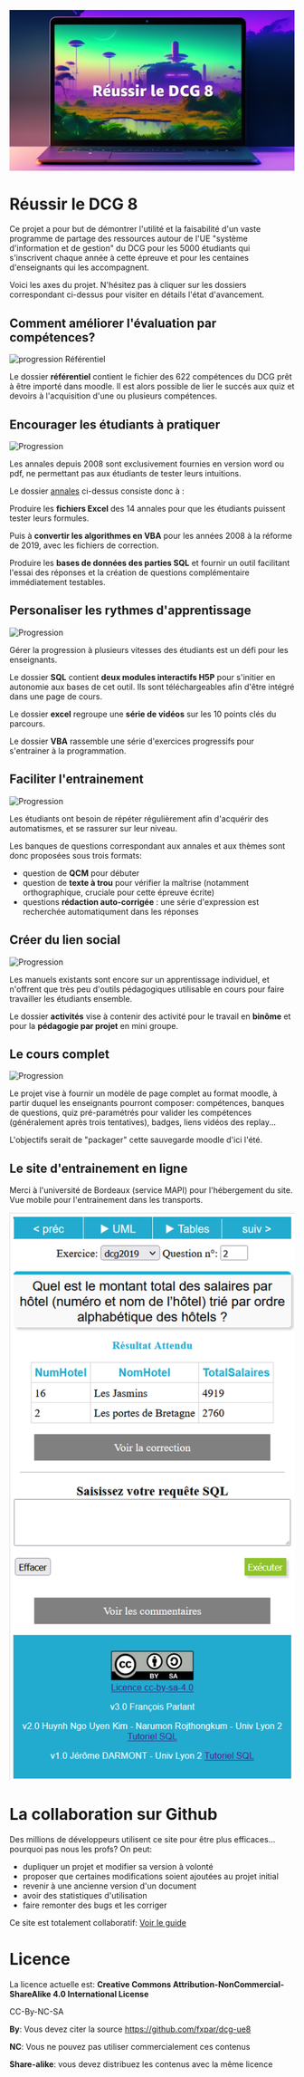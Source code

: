![Réussir le DCG 8 couverture](./xtras/couverture.jpg)
# Réussir le DCG 8
Ce projet a pour but de démontrer l'utilité et la faisabilité d'un vaste programme de partage des ressources autour de l'UE "système d'information et de gestion" du DCG pour les 5000 étudiants qui s'inscrivent chaque année à cette épreuve et pour les centaines d'enseignants qui les accompagnent.

Voici les axes du projet. N'hésitez pas à cliquer sur les dossiers correspondant ci-dessus pour visiter en détails l'état d'avancement.

## Comment améliorer l'évaluation par compétences?
![progression Référentiel](https://img.shields.io/badge/avancement-100%25-green)

Le dossier **référentiel** contient le fichier des 622 compétences du DCG prêt à être importé dans moodle. Il est alors possible de lier le succés aux quiz et devoirs à l'acquisition d'une ou plusieurs compétences. 


## Encourager les étudiants à pratiquer
![Progression](https://img.shields.io/badge/avancement-40%25-orange)

Les annales depuis 2008 sont exclusivement fournies en version word ou pdf, ne permettant pas aux étudiants de tester leurs intuitions.

Le dossier [annales](./annales) ci-dessus consiste donc à : 

Produire les **fichiers Excel** des 14 annales pour que les étudiants puissent tester leurs formules.

Puis à **convertir les algorithmes en VBA** pour les années 2008 à la réforme de 2019, avec les fichiers de correction.

Produire les **bases de données des parties SQL** et fournir un outil facilitant l'essai des réponses et la création de questions complémentaire immédiatement testables.


## Personaliser les rythmes d'apprentissage
![Progression](https://img.shields.io/badge/avancement-60%25-yellowgreen)

Gérer la progression à plusieurs vitesses des étudiants est un défi pour les enseignants.

Le dossier **SQL** contient **deux modules interactifs H5P** pour s'initier en autonomie aux bases de cet outil. Ils sont téléchargeables afin d'être intégré dans une page de cours.

Le dossier **excel** regroupe une **série de vidéos** sur les 10 points clés du parcours.

Le dossier **VBA** rassemble une série d'exercices progressifs pour s'entrainer à la programmation.


## Faciliter l'entrainement
![Progression](https://img.shields.io/badge/avancement-40%25-orange)

Les étudiants ont besoin de répéter régulièrement afin d'acquérir des automatismes, et se rassurer sur leur niveau. 

Les banques de questions correspondant aux annales et aux thèmes sont donc proposées sous trois formats:

* question de **QCM** pour débuter
* question de **texte à trou** pour vérifier la maîtrise (notamment orthographique, cruciale pour cette épreuve écrite)
* questions **rédaction auto-corrigée** : une série d'expression est recherchée automatiqument dans les réponses

## Créer du lien social
![Progression](https://img.shields.io/badge/avancement-50%25-yellow)

Les manuels existants sont encore sur un apprentissage individuel, et n'offrent que très peu d'outils pédagogiques utilisable en cours pour faire travailler les étudiants ensemble.

Le dossier **activités** vise à contenir des activité pour le travail en **binôme** et pour la **pédagogie par projet** en mini groupe.


## Le cours complet
![Progression](https://img.shields.io/badge/avancement-50%25-lightgrey)

Le projet vise à fournir un modèle de page complet au format moodle, à partir duquel les enseignants pourront composer: compétences, banques de questions, quiz pré-paramétrés pour valider les compétences (généralement après trois tentatives), badges, liens vidéos des replay...

L'objectifs serait de "packager" cette sauvegarde moodle d'ici l'été.


## Le site d'entrainement en ligne
Merci à l'université de Bordeaux (service MAPI) pour l'hébergement du site.
Vue mobile pour l'entrainement dans les transports.

![SQLpratique](./xtras/SQLpratique.png)

	
# La collaboration sur Github


Des millions de développeurs utilisent ce site pour être plus efficaces... pourquoi pas nous les profs? On peut: 

* dupliquer un projet et modifier sa version à volonté
* proposer que certaines modifications soient ajoutées au projet initial
* revenir à une ancienne version d'un document
* avoir des statistiques d'utilisation
* faire remonter des bugs et les corriger


Ce site est totalement collaboratif: [Voir le guide](./xtras/guide-github.md)

# Licence
La licence actuelle est:
**Creative Commons Attribution-NonCommercial-ShareAlike 4.0 International License**

CC-By-NC-SA

**By**: Vous devez citer la source https://github.com/fxpar/dcg-ue8

**NC**: Vous ne pouvez pas utiliser commercialement ces contenus

**Share-alike**: vous devez distribuez les contenus avec la même licence


 